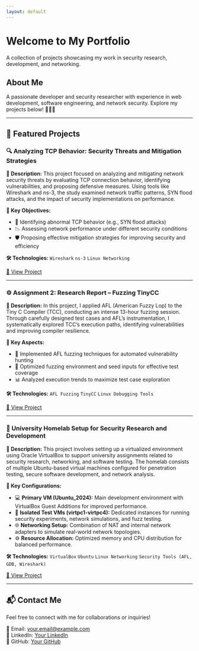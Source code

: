 ```yaml
---
layout: default
---
```


# Welcome to My Portfolio

A collection of projects showcasing my work in security research, development, and networking.

## About Me
A passionate developer and security researcher with experience in web development, software engineering, and network security. Explore my projects below! 👨‍💻🔐

---

## 🚀 Featured Projects

### 🔍 Analyzing TCP Behavior: Security Threats and Mitigation Strategies
**📌 Description:** This project focused on analyzing and mitigating network security threats by evaluating TCP connection behavior, identifying vulnerabilities, and proposing defensive measures. Using tools like Wireshark and ns-3, the study examined network traffic patterns, SYN flood attacks, and the impact of security implementations on performance.

**🎯 Key Objectives:**
- 🧠 Identifying abnormal TCP behavior (e.g., SYN flood attacks)
- 📉 Assessing network performance under different security conditions
- 🛡️ Proposing effective mitigation strategies for improving security and efficiency

**🛠️ Technologies:** `Wireshark` `ns-3` `Linux Networking`

[🔗 View Project](#)

---

### ⚙️ Assignment 2: Research Report – Fuzzing TinyCC
**📌 Description:** In this project, I applied AFL (American Fuzzy Lop) to the Tiny C Compiler (TCC), conducting an intense 13-hour fuzzing session. Through carefully designed test cases and AFL’s instrumentation, I systematically explored TCC’s execution paths, identifying vulnerabilities and improving compiler resilience.

**🧪 Key Aspects:**
- 🧬 Implemented AFL fuzzing techniques for automated vulnerability hunting
- 🧠 Optimized fuzzing environment and seed inputs for effective test coverage
- 📊 Analyzed execution trends to maximize test case exploration

**🛠️ Technologies:** `AFL Fuzzing` `TinyCC` `Linux Debugging Tools`

[🔗 View Project](#)

---

### 🧰 University Homelab Setup for Security Research and Development
**📌 Description:** This project involves setting up a virtualized environment using Oracle VirtualBox to support university assignments related to security research, networking, and software testing. The homelab consists of multiple Ubuntu-based virtual machines configured for penetration testing, secure software development, and network analysis.

**🔧 Key Configurations:**
- 💻 **Primary VM (Ubuntu_2024):** Main development environment with VirtualBox Guest Additions for improved performance.
- 🧪 **Isolated Test VMs (virtpc1-virtpc4):** Dedicated instances for running security experiments, network simulations, and fuzz testing.
- 🌐 **Networking Setup:** Combination of NAT and internal network adapters to simulate real-world network topologies.
- ⚙️ **Resource Allocation:** Optimized memory and CPU distribution for balanced performance.

**🛠️ Technologies:** `VirtualBox` `Ubuntu` `Linux Networking` `Security Tools (AFL, GDB, Wireshark)`

[🔗 View Project](#)

---

## 📬 Contact Me
Feel free to connect with me for collaborations or inquiries!

📧 Email: your.email@example.com  
💼 LinkedIn: [Your LinkedIn](#)  
🐙 GitHub: [Your GitHub](#)



